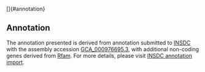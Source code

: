 []{#annotation}

Annotation
----------

The annotation presented is derived from annotation submitted to
[INSDC](http://www.insdc.org) with the assembly accession
[GCA\_000976695.3](http://www.ebi.ac.uk/ena/data/view/GCA_000976695.3),
with additional non-coding genes derived from
[Rfam](http://rfam.xfam.org/). For more details, please visit [INSDC
annotation
import](http://ensemblgenomes.org/info/data/insdc_annotation).
